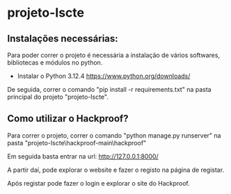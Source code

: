 # projeto-Iscte

## Instalações necessárias:
Para poder correr o projeto é necessária a instalação de vários softwares, bibliotecas e módulos no python.

- Instalar o Python 3.12.4 https://www.python.org/downloads/

De seguida, correr o comando "pip install -r requirements.txt" na pasta principal do projeto "projeto-Iscte".

## Como utilizar o Hackproof?
Para correr o projeto, correr o comando "python manage.py runserver" na pasta "projeto-Iscte\hackproof-main\hackproof"

Em seguida basta entrar na url: http://127.0.0.1:8000/

A partir daí, pode explorar o website e fazer o registo na página de registar.

Após registar pode fazer o login e explorar o site do Hackproof.


